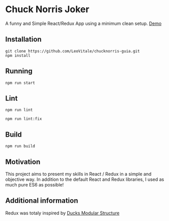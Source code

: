 
Chuck Norris Joker
=========================
A funny and Simple React/Redux App using a minimum clean setup.
[Demo](https://leovitale.github.io/chucknorris-guia/)

## Installation
```
git clone https://github.com/LeoVitale/chucknorris-guia.git
npm install
```
## Running

```
npm run start
```
## Lint

```
npm run lint
```
```
npm run lint:fix
```

## Build

```
npm run build
```

## Motivation

This project aims to present my skills in React / Redux in a simple and objective way.
In addition to the default React and Redux libraries, I used as much pure ES6 as possible!

## Additional information

Redux was totaly inspired by  [Ducks Modular Structure](https://github.com/erikras/ducks-modular-redux)

